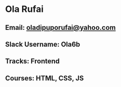 # Ola Rufai

## Email: oladipuporufai@yahoo.com
## Slack Username: Ola6b
## Tracks: Frontend
## Courses: HTML, CSS, JS
